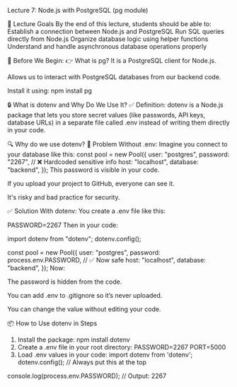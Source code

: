 Lecture 7: Node.js with PostgreSQL (pg module)


🎯 Lecture Goals
By the end of this lecture, students should be able to:
Establish a connection between Node.js and PostgreSQL
Run SQL queries directly from Node.js
Organize database logic using helper functions
Understand and handle asynchronous database operations properly

🧠 Before We Begin:
👉 What is pg?
It is a PostgreSQL client for Node.js.

Allows us to interact with PostgreSQL databases from our backend code.

 Install it using:
npm install pg


🔒 What is dotenv and Why Do We Use It?
✅ Definition:
dotenv is a Node.js package that lets you store secret values (like passwords, API keys, database URLs) in a separate file called .env instead of writing them directly in your code.

🔍 Why do we use dotenv?
🚫 Problem Without .env:
Imagine you connect to your database like this:
const pool = new Pool({
  user: "postgres",
  password: "2267",     // ❌ Hardcoded sensitive info
  host: "localhost",
  database: "backend",
});
This password is visible in your code.

If you upload your project to GitHub, everyone can see it.

It's risky and bad practice for security.

✅ Solution With dotenv:
You create a .env file like this:

PASSWORD=2267
Then in your code:

import dotenv from "dotenv";
dotenv.config();

const pool = new Pool({
  user: "postgres",
  password: process.env.PASSWORD,  // ✅ Now safe
  host: "localhost",
  database: "backend",
});
Now:

The password is hidden from the code.

You can add .env to .gitignore so it’s never uploaded.

You can change the value without editing your code.

📦 How to Use dotenv in Steps
1. Install the package:
npm install dotenv
2. Create a .env file in your root directory:
PASSWORD=2267
PORT=5000
3. Load .env values in your code:
import dotenv from 'dotenv';
dotenv.config(); // Always put this at the top

console.log(process.env.PASSWORD); // Output: 2267

